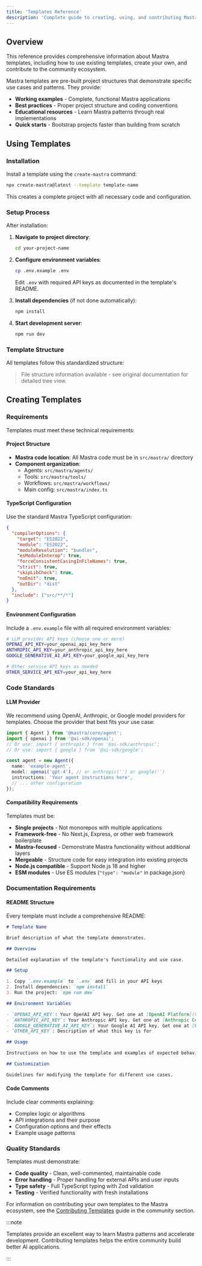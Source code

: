 ```yaml
---
title: 'Templates Reference'
description: 'Complete guide to creating, using, and contributing Mastra templates'
---
```


## Overview

This reference provides comprehensive information about Mastra templates, including how to use existing templates, create your own, and contribute to the community ecosystem.

Mastra templates are pre-built project structures that demonstrate specific use cases and patterns. They provide:

- **Working examples** - Complete, functional Mastra applications
- **Best practices** - Proper project structure and coding conventions
- **Educational resources** - Learn Mastra patterns through real implementations
- **Quick starts** - Bootstrap projects faster than building from scratch

## Using Templates

### Installation

Install a template using the `create-mastra` command:

```bash copy
npx create-mastra@latest --template template-name
```

This creates a complete project with all necessary code and configuration.

### Setup Process

After installation:

1. **Navigate to project directory**:

   ```bash copy
   cd your-project-name
   ```

2. **Configure environment variables**:

   ```bash copy
   cp .env.example .env
   ```

   Edit `.env` with required API keys as documented in the template's README.

3. **Install dependencies** (if not done automatically):

   ```bash copy
   npm install
   ```

4. **Start development server**:

   ```bash copy
   npm run dev
   ```

### Template Structure

All templates follow this standardized structure:

> File structure information available - see original documentation for detailed tree view.

## Creating Templates

### Requirements

Templates must meet these technical requirements:

#### Project Structure

- **Mastra code location**: All Mastra code must be in `src/mastra/` directory
- **Component organization**:
  - Agents: `src/mastra/agents/`
  - Tools: `src/mastra/tools/`
  - Workflows: `src/mastra/workflows/`
  - Main config: `src/mastra/index.ts`

#### TypeScript Configuration

Use the standard Mastra TypeScript configuration:

```json filename="tsconfig.json"
{
  "compilerOptions": {
    "target": "ES2022",
    "module": "ES2022",
    "moduleResolution": "bundler",
    "esModuleInterop": true,
    "forceConsistentCasingInFileNames": true,
    "strict": true,
    "skipLibCheck": true,
    "noEmit": true,
    "outDir": "dist"
  },
  "include": ["src/**/*"]
}
```

#### Environment Configuration

Include a `.env.example` file with all required environment variables:

```bash filename=".env.example"
# LLM provider API keys (choose one or more)
OPENAI_API_KEY=your_openai_api_key_here
ANTHROPIC_API_KEY=your_anthropic_api_key_here
GOOGLE_GENERATIVE_AI_API_KEY=your_google_api_key_here

# Other service API keys as needed
OTHER_SERVICE_API_KEY=your_api_key_here
```

### Code Standards

#### LLM Provider

We recommend using OpenAI, Anthropic, or Google model providers for templates. Choose the provider that best fits your use case:

```typescript filename="src/mastra/agents/example-agent.ts"
import { Agent } from '@mastra/core/agent';
import { openai } from '@ai-sdk/openai';
// Or use: import { anthropic } from '@ai-sdk/anthropic';
// Or use: import { google } from '@ai-sdk/google';

const agent = new Agent({
  name: 'example-agent',
  model: openai('gpt-4'), // or anthropic('') or google('')
  instructions: 'Your agent instructions here',
  // ... other configuration
});
```

#### Compatibility Requirements

Templates must be:

- **Single projects** - Not monorepos with multiple applications
- **Framework-free** - No Next.js, Express, or other web framework boilerplate
- **Mastra-focused** - Demonstrate Mastra functionality without additional layers
- **Mergeable** - Structure code for easy integration into existing projects
- **Node.js compatible** - Support Node.js 18 and higher
- **ESM modules** - Use ES modules (`"type": "module"` in package.json)

### Documentation Requirements

#### README Structure

Every template must include a comprehensive README:

```markdown filename="README.md"
# Template Name

Brief description of what the template demonstrates.

## Overview

Detailed explanation of the template's functionality and use case.

## Setup

1. Copy `.env.example` to `.env` and fill in your API keys
2. Install dependencies: `npm install`
3. Run the project: `npm run dev`

## Environment Variables

- `OPENAI_API_KEY`: Your OpenAI API key. Get one at [OpenAI Platform](https://platform.openai.com/api-keys)
- `ANTHROPIC_API_KEY`: Your Anthropic API key. Get one at [Anthropic Console](https://console.anthropic.com/settings/keys)
- `GOOGLE_GENERATIVE_AI_API_KEY`: Your Google AI API key. Get one at [Google AI Studio](https://makersuite.google.com/app/apikey)
- `OTHER_API_KEY`: Description of what this key is for

## Usage

Instructions on how to use the template and examples of expected behavior.

## Customization

Guidelines for modifying the template for different use cases.
```

#### Code Comments

Include clear comments explaining:

- Complex logic or algorithms
- API integrations and their purpose
- Configuration options and their effects
- Example usage patterns

### Quality Standards

Templates must demonstrate:

- **Code quality** - Clean, well-commented, maintainable code
- **Error handling** - Proper handling for external APIs and user inputs
- **Type safety** - Full TypeScript typing with Zod validation
- **Testing** - Verified functionality with fresh installations

For information on contributing your own templates to the Mastra ecosystem, see the [Contributing Templates](/docs/community/contributing-templates) guide in the community section.

:::note

Templates provide an excellent way to learn Mastra patterns and accelerate development. Contributing templates helps the entire community build better AI applications.

:::
